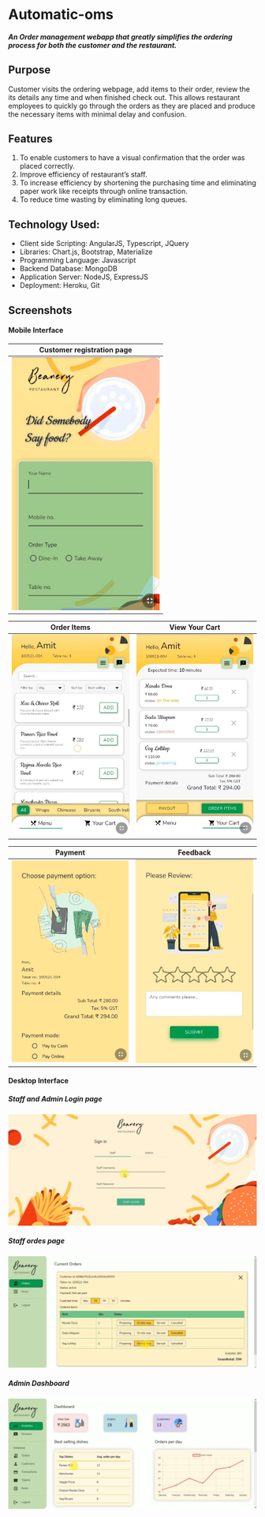 # Automatic-oms

##### An Order management webapp that greatly simplifies the ordering process for both the customer and the restaurant.

## Purpose

Customer visits the ordering webpage, add items to their order, review the its details any time and when finished check out. This allows restaurant employees to quickly go through the orders as they are placed and produce the necessary items with minimal delay and confusion.

## Features

1. To enable customers to have a visual confirmation that the order was placed correctly.
2. Improve efficiency of restaurant’s staff.
3. To increase efficiency by shortening the purchasing time and eliminating paper work like receipts through online transaction.
4. To reduce time wasting by eliminating long queues. 

## Technology Used:

* Client side Scripting: AngularJS, Typescript, JQuery
* Libraries: Chart.js, Bootstrap, Materialize
* Programming Language: Javascript
* Backend Database: MongoDB
* Application Server: NodeJS, ExpressJS
* Deployment: Heroku, Git

## Screenshots

#### Mobile Interface

| Customer registration page |
|---------------|
|<img src="/images/mob1.JPG" title="Mobile Interface" width="300">|

| Order Items | View Your Cart |
|---------------|---------------|
|<img src="/images/mob2.JPG" title="Mobile Interface" width="300">|<img src="/images/mob3.JPG" title="Mobile Interface" width="300">|

| Payment | Feedback |
|---------------|---------------|
|<img src="/images/mob4.JPG" title="Mobile Interface" width="300">|<img src="/images/mob5.JPG" title="Mobile Interface" width="300">|

#### Desktop Interface

##### Staff and Admin Login page

<img src="/images/desktop1.JPG" title="Desktop Interface" >

##### Staff ordes page

<img src="/images/desktop2.JPG" title="Desktop Interface" >

##### Admin Dashboard

<img src="/images/desktop3.JPG" title="Desktop Interface" >


